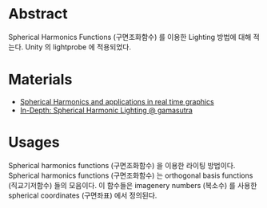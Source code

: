 # Abstract

Spherical Harmonics Functions (구면조화함수) 를 이용한 Lighting 방법에 대해 적는다. Unity 의 lightprobe 에 적용되었다.

# Materials

* [Spherical Harmonics and applications in real time graphics](http://xlgames-inc.github.io/posts/sphericalharmonics0/)
* [In-Depth: Spherical Harmonic Lighting @ gamasutra](https://www.gamasutra.com/view/news/128550/InDepth_Spherical_Harmonic_Lighting.php)

# Usages

Spherical harmonics functions (구면조화함수) 을 이용한 라이팅 방법이다.
Spherical harmonics functions (구면조화함수) 는 orthogonal basis functions (직교기저함수) 들의 모음이다. 이 함수들은
imagenery numbers (복소수) 를 사용한 spherical coordinates (구면좌표) 에서 정의된다.
